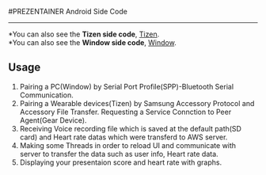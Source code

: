 ﻿#PREZENTAINER Android Side Code
***  
*You can also see the **Tizen side code**, [Tizen](https://github.com/quki/PREZENTAINER/tree/master/Tizen-S2).  
*You can also see the **Window side code**, [Window](https://github.com/quki/PREZENTAINER/tree/master/Window).
## Usage
1. Pairing a PC(Window) by Serial Port Profile(SPP)-Bluetooth Serial Communication. 
2. Pairing a Wearable devices(Tizen) by Samsung Accessory Protocol and Accessory File Transfer.
Requesting a Service Connction to Peer Agent(Gear Device).
3. Receiving Voice recording file which is saved at the default path(SD card) and Heart rate datas which were transferd to AWS server.
4. Making some Threads in order to reload UI and communicate with server to transfer the data such as user info, Heart rate data.
5. Displaying your presentaion score and heart rate with graphs.
